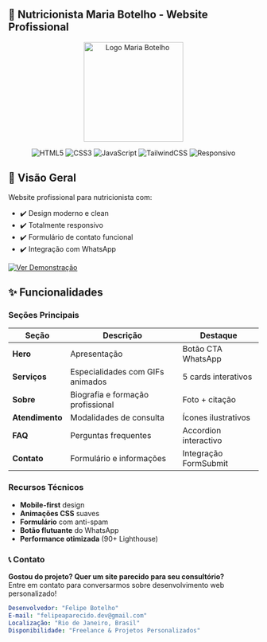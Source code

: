 


## 🌿 Nutricionista Maria Botelho - Website Profissional

<div align="center">
  <img src="./img/logoMenu.jpg" width="200" alt="Logo Maria Botelho">
  
  ![HTML5](https://img.shields.io/badge/HTML5-E34F26?style=for-the-badge&logo=html5&logoColor=white)
  ![CSS3](https://img.shields.io/badge/CSS3-1572B6?style=for-the-badge&logo=css3&logoColor=white)
  ![JavaScript](https://img.shields.io/badge/JavaScript-F7DF1E?style=for-the-badge&logo=javascript&logoColor=black)
  ![TailwindCSS](https://img.shields.io/badge/Tailwind_CSS-38B2AC?style=for-the-badge&logo=tailwind-css&logoColor=white)
  ![Responsivo](https://img.shields.io/badge/📱_100%25_Responsivo-green?style=for-the-badge)
</div>

## 📌 Visão Geral
Website profissional para nutricionista com:
- ✔️ Design moderno e clean
- ✔️ Totalmente responsivo
- ✔️ Formulário de contato funcional
- ✔️ Integração com WhatsApp


[![Ver Demonstração](https://img.shields.io/badge/🌐_Ver_Demo-6e5494?style=for-the-badge)](https://nutrimariabotelho.vercel.app)


## ✨ Funcionalidades
### Seções Principais
| Seção          | Descrição                                  | Destaque               |
|----------------|-------------------------------------------|------------------------|
| **Hero**       | Apresentação                              | Botão CTA WhatsApp     |
| **Serviços**   | Especialidades com GIFs animados          | 5 cards interativos    |
| **Sobre**      | Biografia e formação profissional         | Foto + citação         |
| **Atendimento**| Modalidades de consulta                   | Ícones ilustrativos    |
| **FAQ**        | Perguntas frequentes                      | Accordion interactivo  |
| **Contato**    | Formulário e informações                  | Integração FormSubmit  |

### Recursos Técnicos
- **Mobile-first** design
- **Animações CSS** suaves
- **Formulário** com anti-spam
- **Botão flutuante** do WhatsApp
- **Performance otimizada** (90+ Lighthouse)




### 📞 Contato
**Gostou do projeto? Quer um site parecido para seu consultório?**  
Entre em contato para conversarmos sobre desenvolvimento web personalizado!
```yaml
Desenvolvedor: "Felipe Botelho"
E-mail: "felipeaparecido.dev@gmail.com"
Localização: "Rio de Janeiro, Brasil"
Disponibilidade: "Freelance & Projetos Personalizados"
